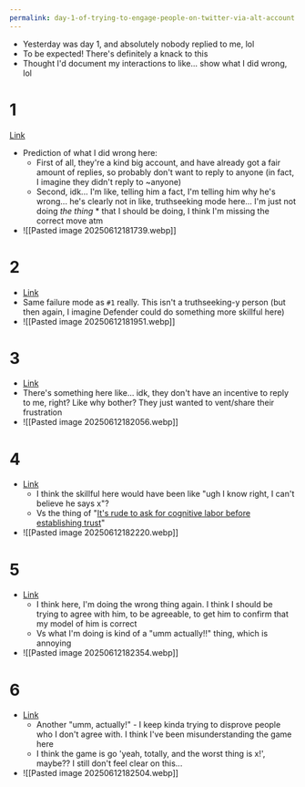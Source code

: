 ```yaml
---
permalink: day-1-of-trying-to-engage-people-on-twitter-via-alt-account
---
```


- Yesterday was day 1, and absolutely nobody replied to me, lol
- To be expected! There's definitely a knack to this
- Thought I'd document my interactions to like... show what I did wrong, lol
# 1 
[Link](https://x.com/JayVTheGreat/status/1931767024671129994)
- Prediction of what I did wrong here: 
	- First of all, they're a kind big account, and have already got a fair amount of replies, so probably don't want to reply to anyone (in fact, I imagine they didn't reply to ~anyone)
	- Second, idk... I'm like, telling him a fact, I'm telling him why he's wrong... he's clearly not in like, truthseeking mode here... I'm just not doing *the thing* * that I should be doing, I think I'm missing the correct move atm
- ![[Pasted image 20250612181739.webp]]
# 2 
- [Link](https://x.com/asc5455/status/1922417098203996273)
- Same failure mode as `#1` really. This isn't a truthseeking-y person (but then again, I imagine Defender could do something more skillful here)
- ![[Pasted image 20250612181951.webp]]
# 3 
- [Link](https://x.com/1stclassclips/status/1929262687445295548)
- There's something here like... idk, they don't have an incentive to reply to me, right? Like why bother? They just wanted to vent/share their frustration
- ![[Pasted image 20250612182056.webp]]
# 4 
- [Link](https://x.com/good_faith_q/status/1932812312437727655)
	- I think the skillful here would have been like "ugh I know right, I can't believe he says x"?
	- Vs the thing of "[It's rude to ask for cognitive labor before establishing trust](https://defenderofthebasic.substack.com/p/its-rude-to-ask-for-cognitive-labor)"
- ![[Pasted image 20250612182220.webp]]
# 5 
- [Link](https://x.com/good_faith_q/status/1932815689141850228)
	- I think here, I'm doing the wrong thing again. I think I should be trying to agree with him, to be agreeable, to get him to confirm that my model of him is correct
	- Vs what I'm doing is kind of a "umm actually!!" thing, which is annoying
- ![[Pasted image 20250612182354.webp]]
# 6
- [Link](https://x.com/good_faith_q/status/1932817498983874592)
	- Another "umm, actually!" - I keep kinda trying to disprove people who I don't agree with. I think I've been misunderstanding the game here
	- I think the game is go 'yeah, totally, and the worst thing is x!', maybe?? I still don't feel clear on this...
- ![[Pasted image 20250612182504.webp]]